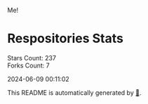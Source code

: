 Me!

# Respositories Stats
Stars Count: 237  
Forks Count: 7

2024-06-09 00:11:02  

This README is automatically generated by [🐰](https://github.com/rnitta/rnitta).
